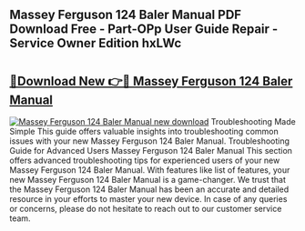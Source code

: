 ## Massey Ferguson 124 Baler Manual PDF Download Free - Part-OPp User Guide Repair - Service Owner Edition hxLWc

# <h2><a href="http://cf1487.oget.top/?id=Massey+Ferguson+124+Baler+Manual">🔗Download New 👉🔴 Massey Ferguson 124 Baler Manual</a></h2>

[![Massey Ferguson 124 Baler Manual new download](https://i.imgur.com/5g1atiW.png)](http://cf1487.oget.top/?id=Massey+Ferguson+124+Baler+Manual)
Troubleshooting Made Simple This guide offers valuable insights into troubleshooting common issues with your new Massey Ferguson 124 Baler Manual. Troubleshooting Guide for Advanced Users Massey Ferguson 124 Baler Manual This section offers advanced troubleshooting tips for experienced users of your new Massey Ferguson 124 Baler Manual. With features like list of features, your new Massey Ferguson 124 Baler Manual is a game-changer. We trust that the Massey Ferguson 124 Baler Manual has been an accurate and detailed resource in your efforts to master your new device. In case of any queries or concerns, please do not hesitate to reach out to our customer service team.
